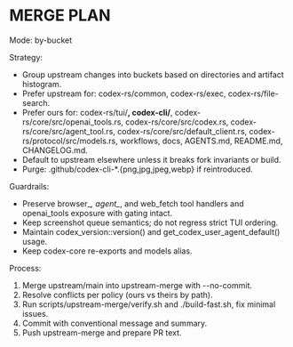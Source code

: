 # MERGE PLAN

Mode: by-bucket

Strategy:
- Group upstream changes into buckets based on directories and artifact histogram.
- Prefer upstream for: codex-rs/common, codex-rs/exec, codex-rs/file-search.
- Prefer ours for: codex-rs/tui/**, codex-cli/**, codex-rs/core/src/openai_tools.rs, codex-rs/core/src/codex.rs, codex-rs/core/src/agent_tool.rs, codex-rs/core/src/default_client.rs, codex-rs/protocol/src/models.rs, workflows, docs, AGENTS.md, README.md, CHANGELOG.md.
- Default to upstream elsewhere unless it breaks fork invariants or build.
- Purge: .github/codex-cli-*.{png,jpg,jpeg,webp} if reintroduced.

Guardrails:
- Preserve browser_*, agent_*, and web_fetch tool handlers and openai_tools exposure with gating intact.
- Keep screenshot queue semantics; do not regress strict TUI ordering.
- Maintain codex_version::version() and get_codex_user_agent_default() usage.
- Keep codex-core re-exports and models alias.

Process:
1) Merge upstream/main into upstream-merge with --no-commit.
2) Resolve conflicts per policy (ours vs theirs by path).
3) Run scripts/upstream-merge/verify.sh and ./build-fast.sh, fix minimal issues.
4) Commit with conventional message and summary.
5) Push upstream-merge and prepare PR text.
